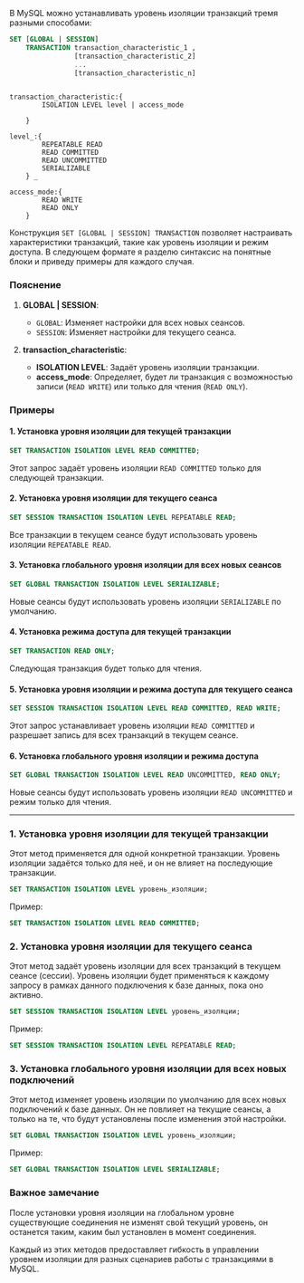 В MySQL можно устанавливать уровень изоляции транзакций тремя разными способами:

```sql
SET [GLOBAL | SESSION] 
	TRANSACTION transaction_characteristic_1 , 
				[transaction_characteristic_2]
				... 
				[transaction_characteristic_n]
```


```text

transaction_characteristic:{ 
		ISOLATION LEVEL level | access_mode 
	
	} 
	
level_:{ 
		REPEATABLE READ 
		READ COMMITTED
		READ UNCOMMITTED
		SERIALIZABLE 
	} _

access_mode:{ 
		READ WRITE 
		READ ONLY 
	}
```

Конструкция `SET [GLOBAL | SESSION] TRANSACTION` позволяет настраивать характеристики транзакций, такие как уровень изоляции и режим доступа. В следующем формате я разделю синтаксис на понятные блоки и приведу примеры для каждого случая.
### Пояснение
1. **GLOBAL | SESSION**:
   - `GLOBAL`: Изменяет настройки для всех новых сеансов.
   - `SESSION`: Изменяет настройки для текущего сеанса.

2. **transaction_characteristic**:
   - **ISOLATION LEVEL**: Задаёт уровень изоляции транзакции.
   - **access_mode**: Определяет, будет ли транзакция с возможностью записи (`READ WRITE`) или только для чтения (`READ ONLY`).

### Примеры

#### 1. Установка уровня изоляции для текущей транзакции

```sql
SET TRANSACTION ISOLATION LEVEL READ COMMITTED;
```

Этот запрос задаёт уровень изоляции `READ COMMITTED` только для следующей транзакции.

#### 2. Установка уровня изоляции для текущего сеанса

```sql
SET SESSION TRANSACTION ISOLATION LEVEL REPEATABLE READ;
```

Все транзакции в текущем сеансе будут использовать уровень изоляции `REPEATABLE READ`.

#### 3. Установка глобального уровня изоляции для всех новых сеансов

```sql
SET GLOBAL TRANSACTION ISOLATION LEVEL SERIALIZABLE;
```

Новые сеансы будут использовать уровень изоляции `SERIALIZABLE` по умолчанию.

#### 4. Установка режима доступа для текущей транзакции

```sql
SET TRANSACTION READ ONLY;
```

Следующая транзакция будет только для чтения.

#### 5. Установка уровня изоляции и режима доступа для текущего сеанса

```sql
SET SESSION TRANSACTION ISOLATION LEVEL READ COMMITTED, READ WRITE;
```

Этот запрос устанавливает уровень изоляции `READ COMMITTED` и разрешает запись для всех транзакций в текущем сеансе.

#### 6. Установка глобального уровня изоляции и режима доступа

```sql
SET GLOBAL TRANSACTION ISOLATION LEVEL READ UNCOMMITTED, READ ONLY;
```

Новые сеансы будут использовать уровень изоляции `READ UNCOMMITTED` и режим только для чтения.

---
### 1. **Установка уровня изоляции для текущей транзакции**
Этот метод применяется для одной конкретной транзакции. Уровень изоляции задаётся только для неё, и он не влияет на последующие транзакции.

```sql
SET TRANSACTION ISOLATION LEVEL уровень_изоляции;
```

Пример:

```sql
SET TRANSACTION ISOLATION LEVEL READ COMMITTED;
```

### 2. **Установка уровня изоляции для текущего сеанса**
Этот метод задаёт уровень изоляции для всех транзакций в текущем сеансе (сессии). Уровень изоляции будет применяться к каждому запросу в рамках данного подключения к базе данных, пока оно активно.

```sql
SET SESSION TRANSACTION ISOLATION LEVEL уровень_изоляции;
```

Пример:

```sql
SET SESSION TRANSACTION ISOLATION LEVEL REPEATABLE READ;
```

### 3. **Установка глобального уровня изоляции для всех новых подключений**
Этот метод изменяет уровень изоляции по умолчанию для всех новых подключений к базе данных. Он не повлияет на текущие сеансы, а только на те, что будут установлены после изменения этой настройки.

```sql
SET GLOBAL TRANSACTION ISOLATION LEVEL уровень_изоляции;
```

Пример:

```sql
SET GLOBAL TRANSACTION ISOLATION LEVEL SERIALIZABLE;
```

### Важное замечание
После установки уровня изоляции на глобальном уровне существующие соединения не изменят свой текущий уровень, он останется таким, каким был установлен в момент соединения.

Каждый из этих методов предоставляет гибкость в управлении уровнем изоляции для разных сценариев работы с транзакциями в MySQL.
